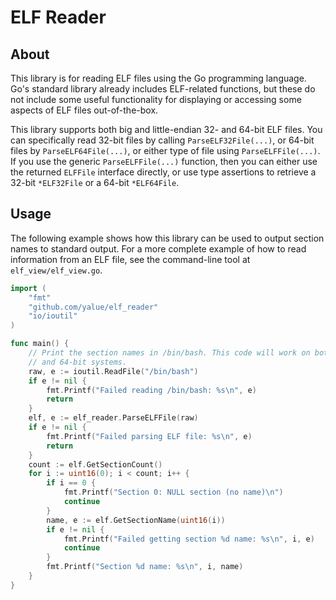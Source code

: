 ELF Reader
==========

About
-----

This library is for reading ELF files using the Go programming language. Go's
standard library already includes ELF-related functions, but these do not
include some useful functionality for displaying or accessing some aspects of
ELF files out-of-the-box.

This library supports both big and little-endian 32- and 64-bit ELF files. You
can specifically read 32-bit files by calling `ParseELF32File(...)`, or 64-bit
files by `ParseELF64File(...)`, or either type of file using
`ParseELFFile(...)`. If you use the generic `ParseELFFile(...)` function, then
you can either use the returned `ELFFile` interface directly, or use type
assertions to retrieve a 32-bit `*ELF32File` or a 64-bit `*ELF64File`.

Usage
-----

The following example shows how this library can be used to output section
names to standard output. For a more complete example of how to read
information from an ELF file, see the command-line tool at
`elf_view/elf_view.go`.

```go
import (
	"fmt"
	"github.com/yalue/elf_reader"
	"io/ioutil"
)

func main() {
	// Print the section names in /bin/bash. This code will work on both 32-bit
	// and 64-bit systems.
	raw, e := ioutil.ReadFile("/bin/bash")
	if e != nil {
		fmt.Printf("Failed reading /bin/bash: %s\n", e)
		return
	}
	elf, e := elf_reader.ParseELFFile(raw)
	if e != nil {
		fmt.Printf("Failed parsing ELF file: %s\n", e)
		return
	}
	count := elf.GetSectionCount()
	for i := uint16(0); i < count; i++ {
		if i == 0 {
			fmt.Printf("Section 0: NULL section (no name)\n")
			continue
		}
		name, e := elf.GetSectionName(uint16(i))
		if e != nil {
			fmt.Printf("Failed getting section %d name: %s\n", i, e)
			continue
		}
		fmt.Printf("Section %d name: %s\n", i, name)
	}
}
```
